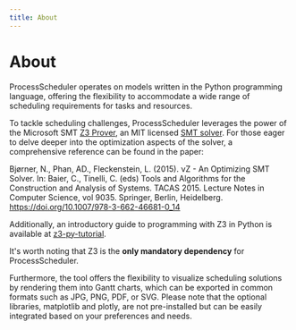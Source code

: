 ```yaml
---
title: About
---
```


# About

ProcessScheduler operates on models written in the Python programming language, offering the flexibility to accommodate a wide range of scheduling requirements for tasks and resources.

To tackle scheduling challenges, ProcessScheduler leverages the power of the Microsoft SMT [Z3 Prover](https://github.com/Z3Prover/z3), an MIT licensed [SMT solver](https://en.wikipedia.org/wiki/Satisfiability_modulo_theories). For those eager to delve deeper into the optimization aspects of the solver, a comprehensive reference can be found in the paper:

Bjørner, N., Phan, AD., Fleckenstein, L. (2015). νZ - An Optimizing SMT Solver. In: Baier, C., Tinelli, C. (eds) Tools and Algorithms for the Construction and Analysis of Systems. TACAS 2015. Lecture Notes in Computer Science, vol 9035. Springer, Berlin, Heidelberg. https://doi.org/10.1007/978-3-662-46681-0_14

Additionally, an introductory guide to programming with Z3 in Python is available at [z3-py-tutorial](https://ericpony.github.io/z3py-tutorial/guide-examples.htm). 

It's worth noting that Z3 is the **only mandatory dependency** for ProcessScheduler.

Furthermore, the tool offers the flexibility to visualize scheduling solutions by rendering them into Gantt charts, which can be exported in common formats such as JPG, PNG, PDF, or SVG. Please note that the optional libraries, matplotlib and plotly, are not pre-installed but can be easily integrated based on your preferences and needs.
